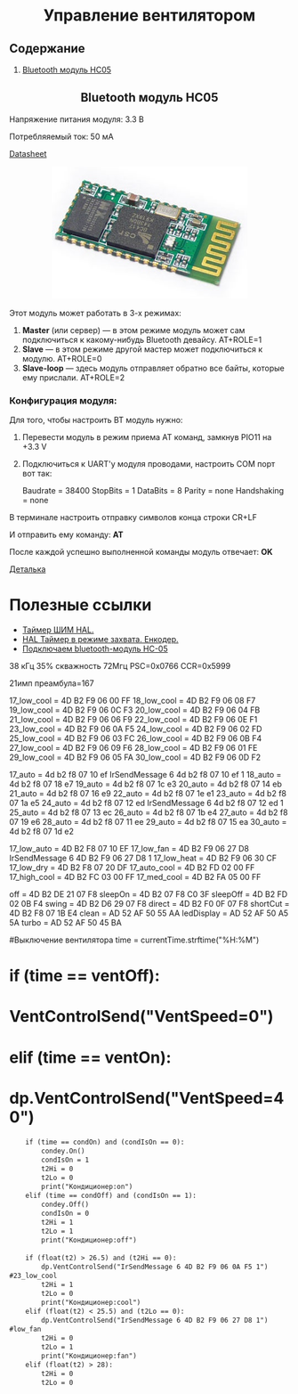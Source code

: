 <h1 align="center">Управление вентилятором</h1>
<h2>Содержание</h2>
<ol>
<li><a href="#bluetooth-модуль-hc05">Bluetooth модуль HC05</a></li>
</ol>

<h2 align="center">Bluetooth модуль HC05</h2>

Напряжение питания модуля: 3.3 В

Потребляяемый ток: 50 мА

<a href="supplementary_files/HC-05 Datasheet.pdf">Datasheet</a>

<p align="center"><img src="supplementary_files/1.jpg"></p>

Этот модуль может работать в 3-х режимах:
1. **Master** (или сервер) — в этом режиме модуль может сам подключиться к какому-нибудь Bluetooth девайсу. AT+ROLE=1
2. **Slave** — в этом режиме другой мастер может подключиться к модулю. AT+ROLE=0
3. **Slave-loop** — здесь модуль отправляет обратно все байты, которые ему прислали. AT+ROLE=2

### Конфигурация модуля:

Для того, чтобы настроить BT модуль нужно:
1. Перевести модуль в режим приема AT команд, замкнув PIO11 на +3.3 V
2. Подключиться к UART'у модуля проводами, настроить COM порт вот так:

    Baudrate = 38400
    StopBits = 1
    DataBits = 8
    Parity = none
    Handshaking = none

В терминале настроить отправку символов конца строки CR+LF

И отправить ему команду: **AT**

После каждой успешно выполненной команды модуль отвечает: **OK**

[Деталька](http://we.easyelectronics.ru/part/rabota-s-bluetooth-modulem-hc05.html)

# Полезные ссылки

+ [Таймер ШИМ HAL.](https://narodstream.ru/stm-urok-10-hal-izuchaem-pwm-shim-migaem-svetodiodami-plavno/)
+ [HAL Таймер в режиме захвата. Енкодер.](https://istarik.ru/blog/stm32/121.html)
+ [Подключаем bluetooth-модуль HC-05](https://narodstream.ru/stm-urok-97-podklyuchaem-bluetooth-modul-hc-05/)

38 кГц  35% скважность 72Мгц PSC=0x0766 CCR=0x5999

21имп преамбула=167

17_low_cool  = 4D B2 F9 06 00 FF
18_low_cool  = 4D B2 F9 06 08 F7
19_low_cool  = 4D B2 F9 06 0C F3
20_low_cool  = 4D B2 F9 06 04 FB
21_low_cool  = 4D B2 F9 06 06 F9
22_low_cool  = 4D B2 F9 06 0E F1
23_low_cool  = 4D B2 F9 06 0A F5
24_low_cool  = 4D B2 F9 06 02 FD
25_low_cool  = 4D B2 F9 06 03 FC
26_low_cool  = 4D B2 F9 06 0B F4
27_low_cool  = 4D B2 F9 06 09 F6
28_low_cool  = 4D B2 F9 06 01 FE
29_low_cool  = 4D B2 F9 06 05 FA
30_low_cool  = 4D B2 F9 06 0D F2

17_auto      = 4d b2 f8 07 10 ef IrSendMessage 6 4d b2 f8 07 10 ef 1
18_auto      = 4d b2 f8 07 18 e7 
19_auto      = 4d b2 f8 07 1c e3
20_auto      = 4d b2 f8 07 14 eb
21_auto      = 4d b2 f8 07 16 e9
22_auto      = 4d b2 f8 07 1e e1
23_auto      = 4d b2 f8 07 1a e5
24_auto      = 4d b2 f8 07 12 ed IrSendMessage 6 4d b2 f8 07 12 ed 1
25_auto      = 4d b2 f8 07 13 ec
26_auto      = 4d b2 f8 07 1b e4
27_auto      = 4d b2 f8 07 19 e6
28_auto      = 4d b2 f8 07 11 ee
29_auto      = 4d b2 f8 07 15 ea
30_auto      = 4d b2 f8 07 1d e2

17_low_auto  = 4D B2 F8 07 10 EF
17_low_fan   = 4D B2 F9 06 27 D8 IrSendMessage 6 4D B2 F9 06 27 D8 1
17_low_heat  = 4D B2 F9 06 30 CF
17_low_dry   = 4D B2 F8 07 20 DF
17_auto_cool = 4D B2 FD 02 00 FF
17_high_cool = 4D B2 FC 03 00 FF
17_med_cool  = 4D B2 FA 05 00 FF

off          = 4D B2 DE 21 07 F8
sleepOn      = 4D B2 07 F8 C0 3F
sleepOff     = 4D B2 FD 02 0B F4
swing        = 4D B2 D6 29 07 F8
direct       = 4D B2 F0 0F 07 F8
shortCut     = 4D B2 F8 07 1B E4
clean        = AD 52 AF 50 55 AA
ledDisplay   = AD 52 AF 50 A5 5A
turbo        = AD 52 AF 50 45 BA


#Выключение вентилятора
        time = currentTime.strftime("%H:%M")
#        if (time == ventOff):
#            VentControlSend("VentSpeed=0")
#        elif (time == ventOn):
#        dp.VentControlSend("VentSpeed=40")
            
        if (time == condOn) and (condIsOn == 0):
            condey.On()
            condIsOn = 1
            t2Hi = 0
            t2Lo = 0
            print("Кондиционер:on")
        elif (time == condOff) and (condIsOn == 1):
            condey.Off()
            condIsOn = 0
            t2Hi = 1
            t2Lo = 1
            print("Кондиционер:off")
            
        if (float(t2) > 26.5) and (t2Hi == 0):
            dp.VentControlSend("IrSendMessage 6 4D B2 F9 06 0A F5 1") #23_low_cool
            t2Hi = 1
            t2Lo = 0
            print("Кондиционер:cool")
        elif (float(t2) < 25.5) and (t2Lo == 0):
            dp.VentControlSend("IrSendMessage 6 4D B2 F9 06 27 D8 1") #low_fan
            t2Hi = 0
            t2Lo = 1
            print("Кондиционер:fan")
        elif (float(t2) > 28):
            t2Hi = 0
            t2Lo = 0